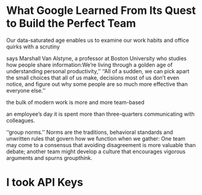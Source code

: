 # What Google Learned From Its Quest to Build the Perfect Team

Our data-saturated age enables us to examine our work habits and office quirks with a scrutiny

says Marshall Van Alstyne, a professor at Boston University who studies how people share information:We’re living through a golden age of understanding personal productivity,’’  ‘‘All of a sudden, we can pick apart the small choices that all of us make, decisions most of us don’t even notice, and figure out why some people are so much more effective than everyone else.’’

the bulk of modern work is more and more team-based

an employee’s day it is spent  more than three-quarters communicating with colleagues.

‘‘group norms.’’ Norms are the traditions, behavioral standards and unwritten rules that govern how we function when we gather: One team may come to a consensus that avoiding disagreement is more valuable than debate; another team might develop a culture that encourages vigorous arguments and spurns groupthink.


# I took API Keys

